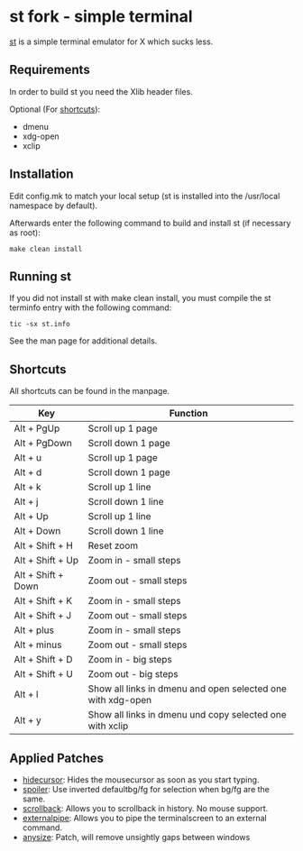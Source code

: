# st fork - simple terminal

[st](st.suckless.org) is a simple terminal emulator for X which sucks less.

## Requirements

In order to build st you need the Xlib header files.

Optional (For [shortcuts](#Shortcuts)):
- dmenu
- xdg-open
- xclip


## Installation

Edit config.mk to match your local setup (st is installed into
the /usr/local namespace by default).

Afterwards enter the following command to build and install st (if
necessary as root):

	make clean install


## Running st

If you did not install st with make clean install, you must compile
the st terminfo entry with the following command:

	tic -sx st.info

See the man page for additional details.


## Shortcuts

All shortcuts can be found in the manpage.

| Key                 | Function                                                      |
| ------------------- | ------------------------------------------------------------- |
| Alt + PgUp          | Scroll up 1 page                                              |
| Alt + PgDown        | Scroll down 1 page                                            |
| Alt + u             | Scroll up 1 page                                              |
| Alt + d             | Scroll down 1 page                                            |
| Alt + k             | Scroll up 1 line                                              |
| Alt + j             | Scroll down 1 line                                            |
| Alt + Up            | Scroll up 1 line                                              |
| Alt + Down          | Scroll down 1 line                                            |
| Alt + Shift + H     | Reset zoom                                                    |
| Alt + Shift + Up    | Zoom in - small steps                                         |
| Alt + Shift + Down  | Zoom out - small steps                                        |
| Alt + Shift + K     | Zoom in - small steps                                         |
| Alt + Shift + J     | Zoom out - small steps                                        |
| Alt + plus          | Zoom in - small steps                                         |
| Alt + minus         | Zoom out - small steps                                        |
| Alt + Shift + D     | Zoom in - big steps                                           |
| Alt + Shift + U     | Zoom out - big steps                                          |
| Alt + l             | Show all links in dmenu and open selected one with xdg-open   |
| Alt + y             | Show all links in dmenu und copy selected one with xclip      |


## Applied Patches

- [hidecursor](https://st.suckless.org/patches/hidecursor/st-hidecursor-0.8.3.diff): Hides the mousecursor as soon as you start typing.
- [spoiler](https://st.suckless.org/patches/spoiler/st-spoiler-20180309-c5ba9c0.diff): Use inverted defaultbg/fg for selection when bg/fg are the same.
- [scrollback](https://st.suckless.org/patches/scrollback/st-scrollback-ringbuffer-0.9.2.diff): Allows you to scrollback in history. No mouse support.
- [externalpipe](https://st.suckless.org/patches/externalpipe/st-externalpipe-0.8.5.diff): Allows you to pipe the terminalscreen to an external command.
- [anysize](https://st.suckless.org/patches/anysize/st-anysize-20220718-baa9357.diff): Patch, will remove unsightly gaps between windows
